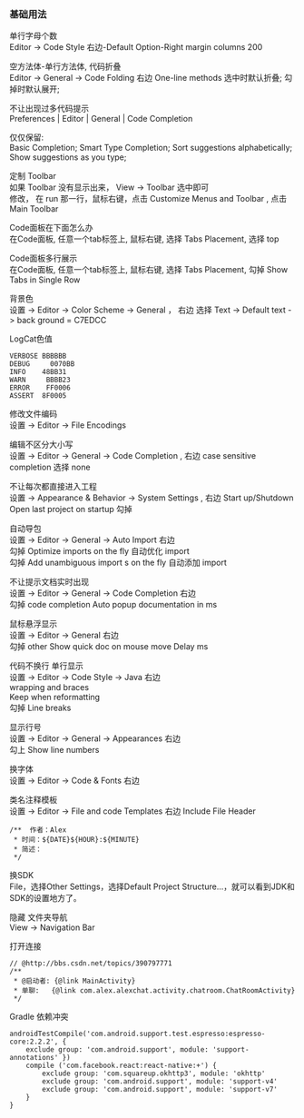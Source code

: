 ### 基础用法  

单行字母个数  
Editor -> Code Style 右边-Default Option-Right margin columns 200  

空方法体-单行方法体, 代码折叠  
Editor -> General -> Code Folding 右边 One-line methods 选中时默认折叠; 勾掉时默认展开;  

不让出现过多代码提示   
Preferences | Editor | General | Code Completion  

仅仅保留:    
Basic Completion; Smart Type Completion; 
Sort suggestions alphabetically;  
Show suggestions as you type;  



 
定制 Toolbar  
如果 Toolbar 没有显示出来， View -> Toolbar  选中即可  
修改， 在 run 那一行，鼠标右键，点击 Customize Menus and Toolbar ,  点击 Main Toolbar  


Code面板在下面怎么办  
在Code面板, 任意一个tab标签上, 鼠标右键, 选择 Tabs Placement, 选择 top   

Code面板多行展示  
在Code面板, 任意一个tab标签上, 鼠标右键, 选择 Tabs Placement, 勾掉 Show Tabs in Single Row   

背景色  
设置 -> Editor -> Color Scheme -> General ， 右边 选择 Text -> Default text -> back ground  =  C7EDCC  

LogCat色值
```
VERBOSE	BBBBBB
DEBUG	  0070BB
INFO	48BB31
WARN	 BBBB23
ERROR	 FF0006
ASSERT	8F0005  
```

修改文件编码  
设置 -> Editor -> File Encodings  


编辑不区分大小写  
设置 -> Editor -> General -> Code Completion , 右边 case sensitive completion 选择 none  


不让每次都直接进入工程  
设置 -> Appearance & Behavior -> System Settings , 右边 Start up/Shutdown  Open last project on startup  勾掉  


自动导包  
设置 -> Editor -> General -> Auto Import 右边  
勾掉  Optimize imports on the fly  自动优化 import     
勾掉  Add unambiguous import s on the fly  自动添加 import   


不让提示文档实时出现  
设置 -> Editor -> General -> Code Completion 右边  
勾掉  code completion Auto popup documentation in ms   


鼠标悬浮显示  
设置 -> Editor -> General 右边  
勾掉  other  Show quick doc on mouse move Delay ms    


代码不换行 单行显示  
设置 -> Editor -> Code Style -> Java 右边  
wrapping and  braces  
Keep when reformatting  
勾掉  Line breaks  


显示行号  
设置 -> Editor -> General -> Appearances  右边  
勾上  Show line numbers    

换字体  
设置 -> Editor -> Code & Fonts 右边  


类名注释模板  
设置 -> Editor -> File and code Templates  右边  Include  File  Header  
```
/**  作者：Alex  
 * 时间：${DATE}${HOUR}:${MINUTE}  
 * 简述：  
 */    
```

换SDK  
File，选择Other Settings，选择Default Project Structure...，就可以看到JDK和SDK的设置地方了。    


隐藏 文件夹导航  
View  ->  Navigation Bar  

打开连接  
```
// @http://bbs.csdn.net/topics/390797771
/**
 * @启动者: {@link MainActivity}
 * 单聊:   {@link com.alex.alexchat.activity.chatroom.ChatRoomActivity}
 */
```

Gradle 依赖冲突  
```
androidTestCompile('com.android.support.test.espresso:espresso-core:2.2.2', {     
    exclude group: 'com.android.support', module: 'support-annotations' }) 
    compile ('com.facebook.react:react-native:+') {     
        exclude group: 'com.squareup.okhttp3', module: 'okhttp'    
        exclude group: 'com.android.support', module: 'support-v4'     
        exclude group: 'com.android.support', module: 'support-v7'
    }
}
```  

